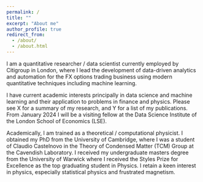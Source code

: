 ```yaml
---
permalink: /
title: ""
excerpt: "About me"
author_profile: true
redirect_from: 
  - /about/
  - /about.html
---
```


I am a quantitative researcher / data scientist currently employed by Citigroup in London, 
where I lead the development of data-driven analytics and automation for the FX options 
trading business using modern quantitative techniques including machine learning.

I have current academic interests principally in data science and machine learning and their application 
to problems in finance and physics. Please see X for a summary of my research, and Y
for a list of my publications.
From January 2024 I will be a visiting fellow at the Data Science Institute of the London 
School of Economics (LSE). 

Academically, I am trained as a theoretical / computational physicist. I obtained 
my PhD from the University of Cambridge, where I was a student of Claudio Castelnovo in the 
Theory of Condensed Matter (TCM) Group at the Cavendish Laboratory. 
I received my undergraduate masters degree from the University of Warwick where I received the 
Styles Prize for Excellence as the top graduating student in Physics. 
I retain a keen interest in physics, especially statistical physics and frustrated magnetism.  